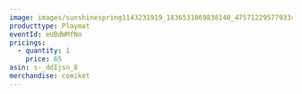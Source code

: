 ```yaml
---
image: images/sunshinespring1143231919_1836531069838140_4757122957793341171_n.jpg
producttype: Playmat
eventId: eUBdWMfNo
pricings:
  - quantity: 1
    price: 65
asin: s-_ddIjsn_8
merchandise: comiket
---
```

